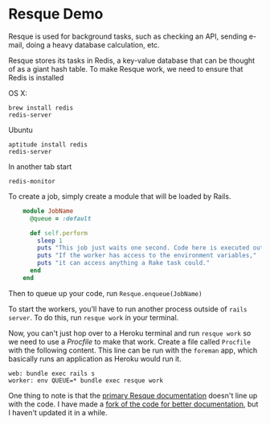 # Resque Demo

Resque is used for background tasks, such as checking an API, sending e-mail, doing a heavy database calculation, etc.

Resque stores its tasks in Redis, a key-value database that can be thought of as a giant hash table. To make Resque work, we need to ensure that Redis is installed

OS X:

    brew install redis
    redis-server

Ubuntu

    aptitude install redis
    redis-server

In another tab start

    redis-monitor

To create a job, simply create a module that will be loaded by Rails.

```ruby
    module JobName
      @queue = :default

      def self.perform
        sleep 1
        puts "This job just waits one second. Code here is executed outside of Rails"
        puts "If the worker has access to the environment variables,"
        puts "it can access anything a Rake task could."
      end
    end
```

Then to queue up your code, run `Resque.enqueue(JobName)`

To start the workers, you'll have to run another process outside of `rails server`. To do this, run `resque work` in your terminal.

Now, you can't just hop over to a Heroku terminal and run `resque work` so we need to use a *Procfile* to make that work. Create a file called `Procfile` with the following content. This line can be run with the `foreman` app, which basically runs an application as Heroku would run it.

    web: bundle exec rails s
    worker: env QUEUE=* bundle exec resque work

One thing to note is that the [primary Resque documentation](https://github.com/resque/resque) doesn't line up with the code. I have made a [fork of the code for better documentation](https://github.com/tibbon/resque/tree/documentation_cleanup), but I haven't updated it in a while.
